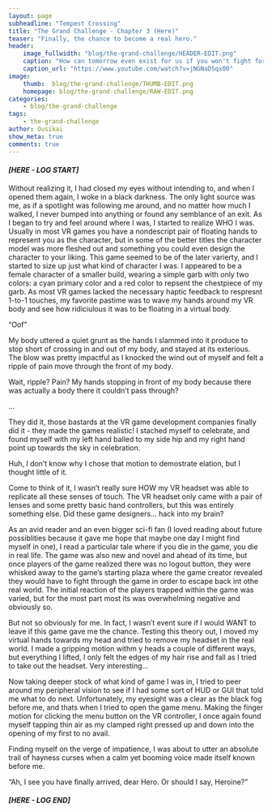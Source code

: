 ```yaml
---
layout: page
subheadline: "Tempest Crossing"
title: "The Grand Challenge - Chapter 3 (Here)"
teaser: "Finally, the chance to become a real hero."
header:
    image_fullwidth: "blog/the-grand-challenge/HEADER-EDIT.png"
    caption: "How can tomorrow even exist for us if you won't fight for yourself today?"
    caption_url: "https://www.youtube.com/watch?v=jNGNaD5qx00"
image:
    thumb:  blog/the-grand-challenge/THUMB-EDIT.png
    homepage: blog/the-grand-challenge/RAW-EDIT.png
categories:
    - blog/the-grand-challenge
tags:
    - the-grand-challenge
author: Ousikai
show_meta: true
comments: true
---
```

#### ***[HERE - LOG START]***
Without realizing it, I had closed my eyes without intending to, and when I opened them again, I woke in a black darkness. The only light source was me, as if a spotlight was following me around, and no matter how much I walked, I never bumped into anything or found any semblance of an exit. As I began to try and feel around where I was, I started to realize WHO I was. Usually in most VR games you have a nondescript pair of floating hands to represent you as the character, but in some of the better titles the character model was more fleshed out and something you could even design the character to your liking. This game seemed to be of the later varierty, and I started to size up just what kind of character I was. I appeared to be a female character of a smaller build, wearing a simple garb with only two colors: a cyan primary color and a red color to repsent the chestpiece of my garb. As most VR games lacked the necessary haptic feedback to respresnt 1-to-1 touches, my favorite pastime was to wave my hands around my VR body and see how ridiciulous it was to be floating in a virtual body.

“Oof”

My body uttered a quiet grunt as the hands I slammed into it produce to stop short of crossing in and out of my body, and stayed at its exterious. The blow was pretty impactful as I knocked the wind out of myself and felt a ripple of pain move through the front of my body.

Wait, ripple? Pain? My hands stopping in front of my body because there was actually a body there it couldn’t pass through?

…

They did it, those bastards at the VR game development companies finally did it - they made the games realistic! I stached myself to celebrate, and found myself with my left hand balled to my side hip and my right hand point up towards the sky in celebration.

Huh, I don’t know why I chose that motion to demostrate elation, but I thought little of it.

Come to think of it, I wasn’t really sure HOW my VR headset was able to replicate all these senses of touch. The VR headset only came with a pair of lenses and some pretty basic hand controllers, but this was entirely something else. Did these game designers… hack into my brain?

As an avid reader and an even bigger sci-fi fan (I loved reading about future possiblities because it gave me hope that maybe one day I might find myself in one), I read a particular tale where if you die in the game, you die in real life. The game was also new and novel and ahead of its time, but once players of the game realized there was no logout button, they were whisked away to the game’s starting plaza where the game creator revealed they would have to fight through the game in order to escape back int othe real world. The initial reaction of the players trapped within the game was varied, but for the most part most its was overwhelming negative and obviously so.

But not so obviously for me. In fact, I wasn’t event sure if I would WANT to leave if this game gave me the chance. Testing this theory out, I moved my virtual hands towards my head and tried to remove my headset in the real world. I made a gripping motion withm y heads a couple of different ways, but everything I lifted, I only felt the edges of my hair rise and fall as I tried to take out the headset. Very interesting…

Now taking deeper stock of what kind of game I was in, I tried to peer around my peripheral vision to see if I had some sort of HUD or GUI that told me what to do next. Unfortunately, my eyesight was a clear as the black fog before me, and thats when I tried to open the game menu. Making the finger motion for clicking the menu button on the VR controller, I once again found myself tapping thin air as my clamped right pressed up and down into the opening of my first to no avail.

Finding myself on the verge of impatience, I was about to utter an absolute trail of hayness curses when a calm yet booming voice made itself known before me.

“Ah, I see you have finally arrived, dear Hero. Or should I say, Heroine?”

#### ***[HERE - LOG END]***
